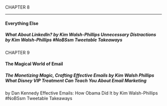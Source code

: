 CHAPTER 8

-----

#### Everything Else

##### What About LinkedIn? by Kim Walsh-Phillips Unnecessary Distractions by Kim Walsh-Phillips #NoBSsm Tweetable Takeaways

CHAPTER 9

#### The Magical World of Email

##### The Monetizing Magic, Crafting Effective Emails by Kim Walsh Phillips What Disney VIP Treatment Can Teach You About Email Marketing
 by Dan Kennedy Effective Emails: How Obama Did It by Kim Walsh-Phillips #NoBSsm Tweetable Takeaways